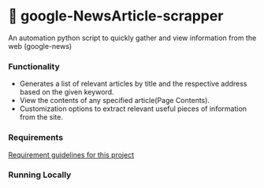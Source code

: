 # 📰 google-NewsArticle-scrapper

An automation python script to quickly gather and view information from the web (google-news)


### Functionality
 - Generates a list of relevant articles by title and the respective address based on the given keyword.
 - View the contents of any specified article(Page Contents).
 - Customization options to extract relevant useful pieces of information from the site.

### Requirements
 [Requirement guidelines for this project](requirements.txt)
 
### Running Locally

